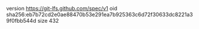 version https://git-lfs.github.com/spec/v1
oid sha256:eb7b72cd2e0ae88470b53e291ea7b925363c6d72f30633dc8221a39f0fbb544d
size 432
